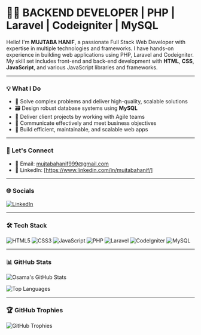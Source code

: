 # 👨‍💻 BACKEND DEVELOPER | PHP | Laravel | Codeigniter | MySQL

Hello! I'm **MUJTABA HANIF**, a passionate Full Stack Web Developer with expertise in multiple technologies and frameworks. I have hands-on experience in building web applications using PHP, Laravel and Codeigniter. My skill set includes front-end and back-end development with **HTML**, **CSS**, **JavaScript**, and various JavaScript libraries and frameworks.

---

### 💡 What I Do

- 🧠 Solve complex problems and deliver high-quality, scalable solutions
- 🗃️ Design robust database systems using **MySQL**
- 💼 Deliver client projects by working with Agile teams
- 🔄 Communicate effectively and meet business objectives
- 🧱 Build efficient, maintainable, and scalable web apps

---

### 📩 Let's Connect

- 📧 Email: [mujtabahanif999@gmail.com](mailto:mujtabahanif999@gmail.com)  
- 🔗 LinkedIn: [https://www.linkedin.com/in/mujtabahanif/]

---

### 🌐 Socials

[![LinkedIn](https://img.shields.io/badge/LinkedIn-blue?logo=linkedin&style=for-the-badge)](https://www.linkedin.com/in/mujtabahanif/)

---

### 🛠️ Tech Stack

![HTML5](https://img.shields.io/badge/HTML5-E34F26?style=flat-square&logo=html5&logoColor=white)
![CSS3](https://img.shields.io/badge/CSS3-1572B6?style=flat-square&logo=css3&logoColor=white)
![JavaScript](https://img.shields.io/badge/JavaScript-F7DF1E?style=flat-square&logo=javascript&logoColor=black)
![PHP](https://img.shields.io/badge/PHP-777BB4?style=flat-square&logo=php&logoColor=white)
![Laravel](https://img.shields.io/badge/Laravel-FF2D20?style=flat-square&logo=laravel&logoColor=white)
![CodeIgniter](https://img.shields.io/badge/CodeIgniter-EF4223?style=flat-square&logo=codeigniter&logoColor=white)
![MySQL](https://img.shields.io/badge/MySQL-4479A1?style=flat-square&logo=mysql&logoColor=white)


---

### 📊 GitHub Stats

![Osama's GitHub Stats](https://github-readme-stats.vercel.app/api?username=mujtabahanif9&show_icons=true&theme=tokyonight)

![Top Languages](https://github-readme-stats.vercel.app/api/top-langs/?username=mujtabahanif9&layout=compact&theme=tokyonight)

---

### 🏆 GitHub Trophies

![GitHub Trophies](https://github-profile-trophy.vercel.app/?username=mujtabahanif9&theme=tokyonight&no-frame=true&margin-w=10)
